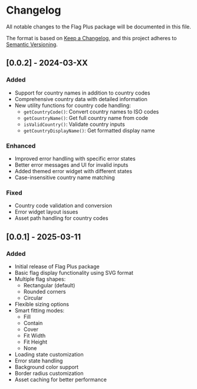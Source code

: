 # Changelog

All notable changes to the Flag Plus package will be documented in this file.

The format is based on [Keep a Changelog](https://keepachangelog.com/en/1.0.0/),
and this project adheres to [Semantic Versioning](https://semver.org/spec/v2.0.0.html).

## [0.0.2] - 2024-03-XX

### Added

- Support for country names in addition to country codes
- Comprehensive country data with detailed information
- New utility functions for country code handling:
  - `getCountryCode()`: Convert country names to ISO codes
  - `getCountryName()`: Get full country name from code
  - `isValidCountry()`: Validate country inputs
  - `getCountryDisplayName()`: Get formatted display name

### Enhanced

- Improved error handling with specific error states
- Better error messages and UI for invalid inputs
- Added themed error widget with different states
- Case-insensitive country name matching

### Fixed

- Country code validation and conversion
- Error widget layout issues
- Asset path handling for country codes

## [0.0.1] - 2025-03-11

### Added

- Initial release of Flag Plus package
- Basic flag display functionality using SVG format
- Multiple flag shapes:
  - Rectangular (default)
  - Rounded corners
  - Circular
- Flexible sizing options
- Smart fitting modes:
  - Fill
  - Contain
  - Cover
  - Fit Width
  - Fit Height
  - None
- Loading state customization
- Error state handling
- Background color support
- Border radius customization
- Asset caching for better performance
